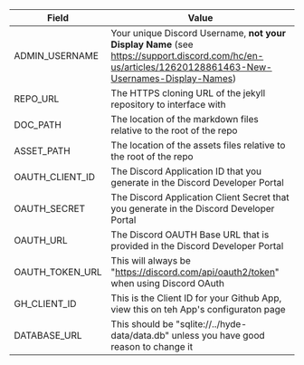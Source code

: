 | Field | Value |
| ----- | ---- |
| ADMIN_USERNAME | Your unique Discord Username, **not your Display Name** (see <https://support.discord.com/hc/en-us/articles/12620128861463-New-Usernames-Display-Names>) |
| REPO_URL | The HTTPS cloning URL of the jekyll repository to interface with |
| DOC_PATH | The location of the markdown files relative to the root of the repo |
| ASSET_PATH | The location of the assets files relative to the root of the repo |
| OAUTH_CLIENT_ID | The Discord Application ID that you generate in the Discord Developer Portal |
| OAUTH_SECRET | The Discord Application Client Secret that you generate in the Discord Developer Portal |
| OAUTH_URL | The Discord OAUTH Base URL that is provided in the Discord Developer Portal |
| OAUTH_TOKEN_URL | This will always be "https://discord.com/api/oauth2/token" when using Discord OAuth |
| GH_CLIENT_ID | This is the Client ID for your Github App, view this on teh App's configuraton page |
| DATABASE_URL | This should be "sqlite://../hyde-data/data.db" unless you have good reason to change it |
